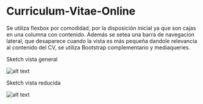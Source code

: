 # Curriculum-Vitae-Online

Se utiliza flexbox por comodidad, por la disposición inicial ya que son cajas en una columna con  contenido. Además se setea una barra de navegacion lateral, que desaparece cuando la vista es más pequeña dandole relevancia al contenido del CV, se utiliza Bootstrap complementario y mediaqueries.

Sketch vista general

![alt text](http://img.fenixzone.net/i/MQ04qXd.png)

Sketch vista reducida

![alt text](https://s3.amazonaws.com/assets.mockflow.com/app/wireframepro/company/C13f6dbb12a3a4a8f8972582ce40a9183/projects/Md8dffdf2f674c140567a1127239ed6bd1555960215438/pages/Dd855e1ff45fed9d9afed032f38b88ab2/image/Dd855e1ff45fed9d9afed032f38b88ab2.png)
